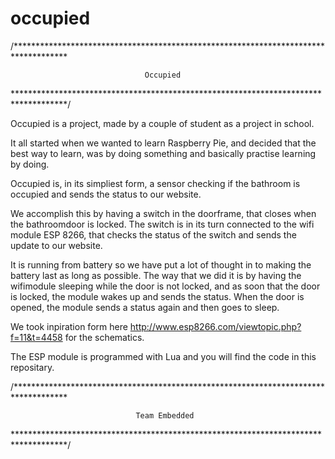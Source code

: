 # occupied

/************************************************************************************

								  Occupied

************************************************************************************/

Occupied is a project, made by a couple of student as a project in school. 

It all started when we wanted to learn Raspberry Pie, and decided that the best
way to learn, was by doing something and basically practise learning by doing.


Occupied is, in its simpliest form, a sensor checking if the bathroom is occupied
and sends the status to our website. 


We accomplish this by having a switch in the doorframe, that closes when the
bathroomdoor is locked. The switch is in its turn connected to the wifi module 
ESP 8266, that checks the status of the switch and sends the update to our website. 


It is running from battery so we have put a lot of thought in to making the battery 
last as long as possible. The way that we did it is by having the wifimodule sleeping
while the door is not locked, and as soon that the door is locked, the module wakes 
up and sends the status. When the door is opened, the module sends a status again and
then goes to sleep. 

We took inpiration form here http://www.esp8266.com/viewtopic.php?f=11&t=4458 for the 
schematics. 

The ESP module is programmed with Lua and you will find the code in this repositary. 

/************************************************************************************

								Team Embedded

************************************************************************************/

